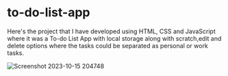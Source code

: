 # to-do-list-app

Here's the project that I have developed using HTML, CSS and JavaScript where it was a To-do List App with local storage along with scratch,edit and delete options where the tasks could be separated as personal or work tasks.

![Screenshot 2023-10-15 204748](https://github.com/DhiranReddy/to-do-list-app/assets/108744404/6afc60dd-ed9e-4e90-ae9e-8bf9f65cb668)
